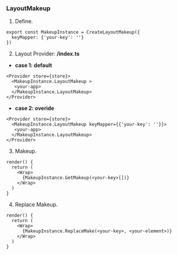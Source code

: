 ### LayoutMakeup

1. Define.

```JSX
export const MakeupInstance = CreateLayoutMakeup({
  keyMapper: {'your-key': ''}
})
```

2. Layout Provider: **<root>/index.ts**

- **case 1: default**

```JSX
<Provider store={store}>
  <MakeupInstance.LayoutMakeup >
   <your-app>
  </MakeupInstance.LayoutMakeup>
</Provider>
```

- **case 2: overide**

```JSX
<Provider store={store}>
  <MakeupInstance.LayoutMakeup keyMapper={{'your-key': ''}}>
   <your-app>
  </MakeupInstance.LayoutMakeup>
</Provider>
```

3. Makeup.

```JSX
render() {
  return (
    <Wrap>
      {MakeupInstance.GetMakeup(<your-key>[])}
    </Wrap>
  )
}
```

4. Replace Makeup.

```JSX
render() {
  return (
    <Wrap>
      {MakeupInstance.ReplaceMake(<your-key>, <your-element>)}
    </Wrap>
  )
}

```
